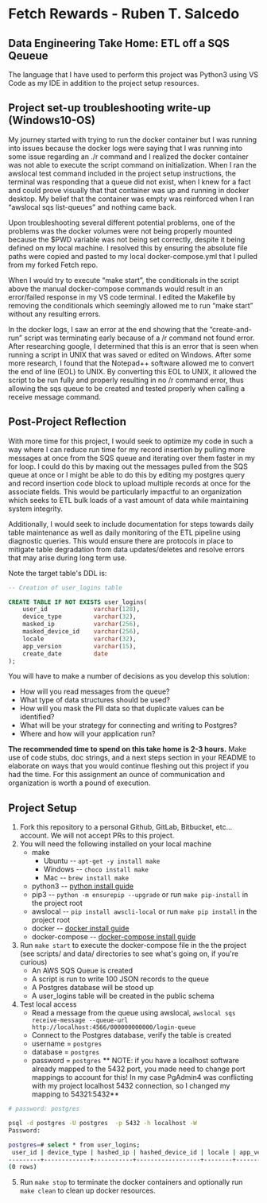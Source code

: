 # Fetch Rewards - Ruben T. Salcedo #
## Data Engineering Take Home: ETL off a SQS Qeueue ##

The language that I have used to perform this project was Python3 using VS Code as my IDE in addition to the project setup resources.

## Project set-up troubleshooting write-up (Windows10-OS)
My journey started with trying to run the docker container but I was running into issues because the docker logs were saying that I was running into some issue regarding an ./r command and I realized the docker container was not able to execute the script command on initialization. When I ran the awslocal test command included in the project setup instructions, the terminal was responding that a queue did not exist, when I knew for a fact and could prove visually that that container was up and running in docker desktop. My belief that the container was empty was reinforced when I ran “awslocal sqs list-queues” and nothing came back.

Upon troubleshooting several different potential problems, one of the problems was the docker volumes were not being properly mounted because the $PWD variable was not being set correctly, despite it being defined on my local machine. I resolved this by ensuring the absolute file paths were copied  and pasted to my local docker-compose.yml that I pulled from my forked Fetch repo.

When I would try to execute “make start”, the conditionals in the script above the manual docker-compose commands  would result in an error/failed response in my VS code terminal. I edited the Makefile by removing the conditionals which seemingly allowed me to run “make start” without any resulting errors.

In the docker logs, I saw an error at the end showing that the “create-and-run” script was terminating early because of a /r command not found error. After researching google, I determined that this is an error that is seen when running a script in UNIX that was saved or edited on Windows. After some more research, I found that the Notepad++ software allowed me to convert the end of line (EOL) to UNIX. By converting this EOL to UNIX, it allowed the script to be run fully and properly resulting in no /r command error, thus allowing the sqs queue to be created and tested properly when calling a receive message command.

## Post-Project Reflection
With more time for this project, I would seek to optimize my code in such a way where I can reduce run time for my record insertion by pulling more messages at once from the SQS queue and iterating over them faster in my for loop. I could do this by maxing out the messages pulled from the SQS queue at once or I might be able to do this by editing my postgres query and record insertion code block to upload multiple records at once for the associate fields. This would be particularly impactful to an organization which seeks to ETL bulk loads of a vast amount of data while maintaining system integrity.

Additionally, I would seek to include documentation for steps towards daily table maintenance as well as daily monitoring of the ETL pipeline using diagnostic queries. This would ensure there are protocols in place to mitigate table degradation from data updates/deletes and resolve errors that may arise during long term use.

Note the target table's DDL is:

```sql
-- Creation of user_logins table

CREATE TABLE IF NOT EXISTS user_logins(
    user_id             varchar(128),
    device_type         varchar(32),
    masked_ip           varchar(256),
    masked_device_id    varchar(256),
    locale              varchar(32),
    app_version         varchar(15),
    create_date         date
);
```

You will have to make a number of decisions as you develop this solution:

*    How will you read messages from the queue?
*    What type of data structures should be used?
*    How will you mask the PII data so that duplicate values can be identified?
*    What will be your strategy for connecting and writing to Postgres?
*    Where and how will your application run?

**The recommended time to spend on this take home is 2-3 hours.** Make use of code stubs, doc strings, and a next steps section in your README to elaborate on ways that you would continue fleshing out this project if you had the time. For this assignment an ounce of communication and organization is worth a pound of execution.

## Project Setup
1. Fork this repository to a personal Github, GitLab, Bitbucket, etc... account. We will not accept PRs to this project.
2. You will need the following installed on your local machine
    * make
        * Ubuntu -- `apt-get -y install make`
        * Windows -- `choco install make`
        * Mac -- `brew install make`
    * python3 -- [python install guide](https://www.python.org/downloads/)
    * pip3 -- `python -m ensurepip --upgrade` or run `make pip-install` in the project root
    * awslocal -- `pip install awscli-local`  or run `make pip install` in the project root
    * docker -- [docker install guide](https://docs.docker.com/get-docker/)
    * docker-compose -- [docker-compose install guide]()
3. Run `make start` to execute the docker-compose file in the the project (see scripts/ and data/ directories to see what's going on, if you're curious)
    * An AWS SQS Queue is created
    * A script is run to write 100 JSON records to the queue
    * A Postgres database will be stood up
    * A user_logins table will be created in the public schema
4. Test local access
    * Read a message from the queue using awslocal, `awslocal sqs receive-message --queue-url http://localhost:4566/000000000000/login-queue`
    * Connect to the Postgres database, verify the table is created
    * username = `postgres`
    * database = `postgres`
    * password = `postgres`
** NOTE: if you have a localhost software already mapped to the 5432 port, you made need to change port mappings to account for this! In my case PgAdmin4 was conflicting with my project localhost 5432 connection, so I changed my mapping to 54321:5432**

```bash
# password: postgres

psql -d postgres -U postgres  -p 5432 -h localhost -W
Password: 

postgres=# select * from user_logins;
 user_id | device_type | hashed_ip | hashed_device_id | locale | app_version | create_date 
---------+-------------+-----------+------------------+--------+-------------+-------------
(0 rows)
```
5. Run `make stop` to terminate the docker containers and optionally run `make clean` to clean up docker resources.
